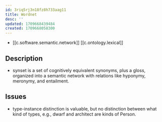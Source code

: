 ```yaml
---
id: 3riq5rj3n18fz8h733aag11
title: Wordnet
desc: ''
updated: 1709668439484
created: 1709668058300
---
```


- [[c.software.semantic.network]] [[c.ontology.lexical]]

## Description

- synset is a set of cognitively equivalent synonyms, plus a gloss, organized into a semantic network with relations like hyponymy, meronymy, and entailment.

## Issues

- type-instance distinction is valuable, but no distinction between what kind of types, e.g., dwarf and architect are kinds of Person. 